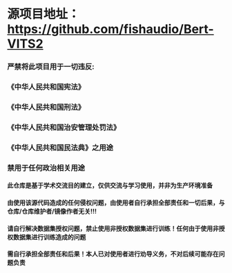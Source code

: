 # 源项目地址：https://github.com/fishaudio/Bert-VITS2

### 严禁将此项目用于一切违反:
### 《中华人民共和国宪法》
### 《中华人民共和国刑法》
### 《中华人民共和国治安管理处罚法》
### 《中华人民共和国民法典》之用途
### 禁用于任何政治相关用途
   
#### 此仓库是基于学术交流目的建立，仅供交流与学习使用，并非为生产环境准备
   
#### 由使用该源代码造成的任何侵权问题，由使用者自行承担全部责任和一切后果，与仓库/仓库维护者/镜像作者无关!!!
    
#### 请自行解决数据集授权问题，禁止使用非授权数据集进行训练！任何由于使用非授权数据集进行训练造成的问题
#### 需自行承担全部责任和后果！本人已对使用者进行劝导义务，不对后续可能存在问题负责

